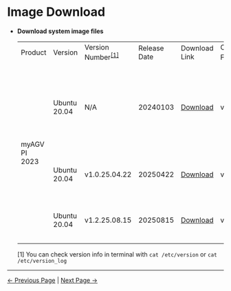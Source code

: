 # Image Download

- **Download system image files**
    
    <table>
    <tr>
        <td>Product</td>
        <td>Version</td>
        <td>Version Number<sup><a href="#update-1">[1]</a></sup></td>
        <td>Release Date</td>
        <td>Download Link</td>
        <td>Corresponding Firmware<sup><a href="../../5-BasicApplication/5.2-ApplicationUse/5.2.2-mystudio/3-flash_firmwares.md">[2]</a></sup></td>
        <td>Release Notes</td>
    </tr>
    <tr>
        <td rowspan='5'>myAGV PI 2023</td>
        <td>Ubuntu 20.04</td>
        <td>N/A</td>
        <td>20240103</td>
        <td><a href="https://download-elephantrobotics.oss-cn-shenzhen.aliyuncs.com/Product_software/iMage-ISO/myAGV/myAGV2023_ubuntu_V20240103_20.04Pi_aarch64_shrunk.img.gz">Download</a></td>
        <td>v1.0</td>
        <td>Released Ubuntu 20.04 image system, adapted for myAGV 2023 Pi version.</td>
    </tr>
    <tr>
        <td>Ubuntu 20.04</td>
        <td>v1.0.25.04.22</td>
        <td>20250422</td>
        <td><a href="https://download.elephantrobotics.com/Product_software/iMage-ISO/myAGV/myAGV-PI/myAGV2023_ubuntu_V20250422_20.04Pi_aarch64_shrunk.img.gz">Download</a></td>
        <td>v1.1</td>
        <td>
            <details>
            <summary>Click to expand release notes</summary>
            <ul>
                <li>Added image system version management at <code>/etc/version</code>, now v1.0.25.04.22</li>
                <li>myagv_ros_2023pi Git management, tag: v1.1.0-pi (suffix <code>-pi</code> for Pi branch, no suffix for JN branch)
                <ul>
                    <li>Optimized navigation parameters</li>
                </ul>
                </li>
                <li>Upgraded components:
                <ul>
                    <li>myBlockly: v1.4.4 → v1.5.8</li>
                    <li>myStudio: v3.5.6 → v3.6.2</li>
                    <li>pymycobot: 3.2.7 → 3.8.0</li>
                    <li>AGV_UI: → 1.3.0</li>
                </ul>
                </li>
                <li>Fixed known issues</li>
                <li>Changed pip mirror source back to official default (removed Tsinghua mirror)</li>
                <li>Fixed USB wireless mouse control issue</li>
                <li>Integrated IMU data with odometry to improve accuracy</li>
                <li>Adapted to v1.1 firmware</li>
                <li>Limited joystick control speed: VxVy 0.25, Vω 0.5 (was 1.0)</li>
                <li>Enabled NTP China timezone servers to avoid mystudio and web sync issues</li>
                <li>Removed mycobot robotic arm test tools and ROS code</li>
                <li>Enabled automatic startup of LiDAR</li>
            </ul>
            </details>
        </td>
    </tr>
    <tr>
        <td>Ubuntu 20.04</td>
        <td>v1.2.25.08.15</td>
        <td>20250815</td>
        <td><a href="https://download.elephantrobotics.com/Product_software/iMage-ISO/myAGV/myAGV-PI/myAGV2023_ubuntu_V20250815_20.04Pi_aarch64_shrunk.zip">Download</a></td>
        <td>v1.2</td>
        <td>
            <details>
                <summary>Click to expand release notes</summary>
                <ul>
                    <li>Updated AGV_UI to v1.0.0</li>
                    <li>Updated MyStudio to v3.6.4</li>
                    <li>MyStudio now installs v1.2 firmware by default</li>
                    <li>Upgraded pymycobot to v4.0.0</li>
                    <li>Adapted to v1.2 firmware</li>
                    <li>Updated myagv_ros to v1.2.0-pi</li>
                </ul>
            </details>
        </td>
    </tr>
    </table>

    <a id="update-1">[1]</a> You can check version info in terminal with <code>cat /etc/version</code> or <code>cat /etc/version_log</code>

---
[← Previous Page](../8.3-softwareSource.md) | [Next Page →](8.4.2-Image_Burning.md)
